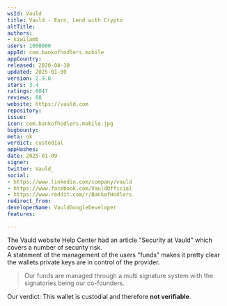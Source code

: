 ```yaml
---
wsId: Vauld
title: Vauld - Earn, Lend with Crypto
altTitle: 
authors:
- kiwilamb
users: 1000000
appId: com.bankofhodlers.mobile
appCountry: 
released: 2020-04-30
updated: 2025-01-09
version: 2.9.0
stars: 3.4
ratings: 8047
reviews: 88
website: https://vauld.com
repository: 
issue: 
icon: com.bankofhodlers.mobile.jpg
bugbounty: 
meta: ok
verdict: custodial
appHashes: 
date: 2025-01-09
signer: 
twitter: Vauld_
social:
- https://www.linkedin.com/company/vauld
- https://www.facebook.com/VauldOfficial
- https://www.reddit.com/r/BankofHodlers
redirect_from: 
developerName: VauldGoogleDeveloper
features: 

---
```


The Vauld website Help Center had an article "Security at Vauld" which covers a number of security risk.<br>
A statement of the management of the users "funds" makes it pretty clear the wallets private keys are in control of the provider.

> Our funds are managed through a multi signature system with the signatories being our co-founders.

Our verdict: This wallet is custodial and therefore **not verifiable**.

